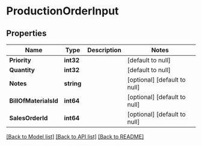 # ProductionOrderInput

## Properties
Name | Type | Description | Notes
------------ | ------------- | ------------- | -------------
**Priority** | **int32** |  | [default to null]
**Quantity** | **int32** |  | [default to null]
**Notes** | **string** |  | [optional] [default to null]
**BillOfMaterialsId** | **int64** |  | [optional] [default to null]
**SalesOrderId** | **int64** |  | [optional] [default to null]

[[Back to Model list]](../README.md#documentation-for-models) [[Back to API list]](../README.md#documentation-for-api-endpoints) [[Back to README]](../README.md)


